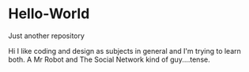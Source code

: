 # Hello-World
Just another repository

Hi 
I like coding and design as subjects in general and I'm trying to learn both.
A Mr Robot and The Social Network kind of guy....tense.
